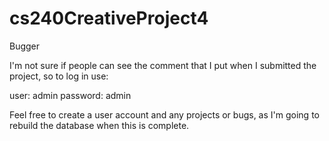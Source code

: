 # cs240CreativeProject4
Bugger

I'm not sure if people can see the comment that I put when I submitted the project, so to log in use:

user: admin
password: admin

Feel free to create a user account and any projects or bugs, as I'm going to rebuild the database when this is complete.
